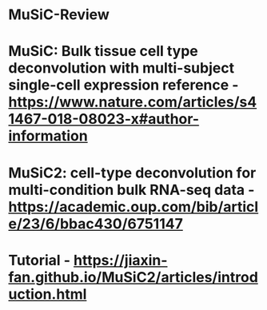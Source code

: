 # MuSiC-Review

# MuSiC: Bulk tissue cell type deconvolution with multi-subject single-cell expression reference - https://www.nature.com/articles/s41467-018-08023-x#author-information
# MuSiC2: cell-type deconvolution for multi-condition bulk RNA-seq data - https://academic.oup.com/bib/article/23/6/bbac430/6751147

# Tutorial - https://jiaxin-fan.github.io/MuSiC2/articles/introduction.html





